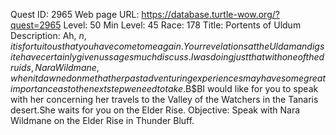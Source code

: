 Quest ID: 2965
Web page URL: https://database.turtle-wow.org/?quest=2965
Level: 50
Min Level: 45
Race: 178
Title: Portents of Uldum
Description: Ah, $n, it is fortuitous that you have come to me again.Your revelations at the Uldaman dig site have certainly given us sages much discuss.I was doing just that with one of the druids, Nara Wildmane, when it dawned on me that her past adventuring experiences may have some great importance as to the next step we need to take.$B$BI would like for you to speak with her concerning her travels to the Valley of the Watchers in the Tanaris desert.She waits for you on the Elder Rise.
Objective: Speak with Nara Wildmane on the Elder Rise in Thunder Bluff.
